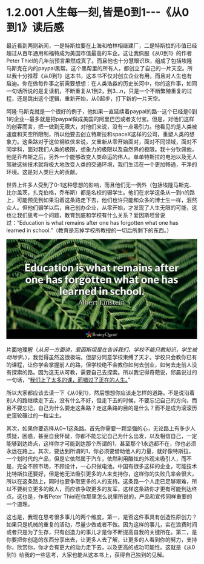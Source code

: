 # 1.2.001 人生每一刻,皆是0到1---《从0到1》读后感

最近看到两则新闻，一是特斯拉要在上海和柏林相继建厂，二是特斯拉的市值已经超过从百年通用和福特成为美国市值最高的车企。这让我佩服《从0到1》的作者Peter Thiel的几年前预言果然成真了。而且他也十分慧眼识珠，组成了包括埃隆马斯克在内的paypal黑帮。这个黑帮里的所有人，都创立了自己的一片天空。所以我十分推荐《从0到1》这本书，这本书不仅对创立企业有用，而且对人生也有启迪。你在做每件事之前需要想想：在人类浩淼的历史长河中，你的这件事，如同一句话所说的是复读机，不断重复从1到2，到3...n，只是一个不断繁殖重复的过程，还是跳出这个逻辑，重新开始，从0起步，打下新的一片天空。

阿隆·马斯克就是一个很好的例子，他如果一直延续着paypal的路--这个已经是0到1的企业--最多就是把paypal做成美国的阿里巴巴或者支付宝。但是，对他们这样的创客而言，把一做到无限大，对他们来说，没有一点吸引力。他看见的是人类被速度和天空所限制，所以他要去创立特斯拉和spaceX这样的公司，重塑人类的想象力。这条路对于这位钢铁侠来说，又重新从零开始面对，面对不同领域，面对不同学科，面对我们人类的极限，想象力的极限以及自然界的极限。我十分钦佩他，他是乔布斯之后，另外一个能够改变人类命运的伟人。单单特斯拉的电池以及无人驾驶这些技术就将极大地改变人类的交通环境，我们生活在一个更加畅通，干净的环境。这是对人类巨大的贡献。

世界上许多人受到了0-1这种思想的影响，而且他们无一例外（包括埃隆马斯克、比尔盖茨，扎克伯格，乔布斯）都是名校的辍学生。他们在求学这条从一到n的路上，可能预见到如果沿着这条路走下去，他们也许只能和众多的博士生一样，泯然众人。但他们辍学以后，自己创办企业，从零开始，才发现了人生无限的可能，这也让我们思考一个问题，教育到底和学校有什么关系？爱因斯坦曾说过：“Education is what remains after one has forgotten what one has learned in school.”（教育是忘掉学校所教授的一切后所剩下的东西。）

![](../../.gitbook/assets/alberteinstein1-2x.jpg)

片面地理解（_从另一方面讲，爱因斯坦是在告诉我们，学校不能只教知识，学生被动地学。_），我觉得虽然这很极端，但部分同意学校束缚了天才。学校只会教你已有的课程，让你学会掌握前人的路，但学校绝不会教你如何去创业，如何去走前人没有探索的路。因为这无从可教，需要自己去探索。所以我记得奇葩说，邱晨说过的一句话，“[我们上了太多的课，而错过了正在的人生。](http://www.iqiyi.com/v_19rv4nq0g4.html)”

所以大家都应该去读一下《从0到1》，然后想想你应该走怎样的道路。不是说沿着别人的路继续走下去，没有什么不好，但走下去的时候，不要忘记自己的方向，而且不要忘记，自己为什么要走这条路？走这条路的目的是什么？而不是成为滚滚历史滚轮碾过的一粒尘土。

其次，如果你要选择从0~1这条路。首先你需要一颗坚强的心，无论路上有多少人质疑，困惑，甚至自我怀疑，你都不能忘记自己为什么出发，以及相信自己，一定能够到达终点，这样你才可能到达那个所谓的1，甚至那个1永远都不在，你也必须永远在路上。其次，要达到所谓的1，你必须要借助他人的力量，就好像特斯拉，一个划时代的产品，但是它依然属于汽车，依然利用酷炫的外观来吸引人，而不是，完全不顾市场，不顾设计，一心只做电池。中国有很多这样的企业，可能技术比特斯拉还要好，但是他无法吸引更多的人来支持你，这样你的失败几率会很大，所以在这条路上，同时也要争取更多的人的支持。这条路一个人走已足够艰难，所以不要树立更多的敌人，而应该争取更多的友军，这样这条路你才更有可能到达终点。这也是，作者Peter Thiel在你那里怎么说里所说的，产品和宣传同样重要的一个道理。

这也是，我现在思考很多事儿的两个维度，第一，是否这件事具有创造性原创力？如果只是机械的重复的活动，尽量少做或者不做。因为这样的事儿，实在浪费时间或者只是为了生存，只有创造力的事儿才是你不断提高自我的关键所在。第二，是你要把你创造的东西分享出去，让更多人去了解，让更多的人看到你的努力，支持你，欣赏你，你才会有更大的动力走下去，以及更高的成功可能性。这就是《从0到1》给我的一些思考，大家也能从这本书上，获得自己独到的见解。


